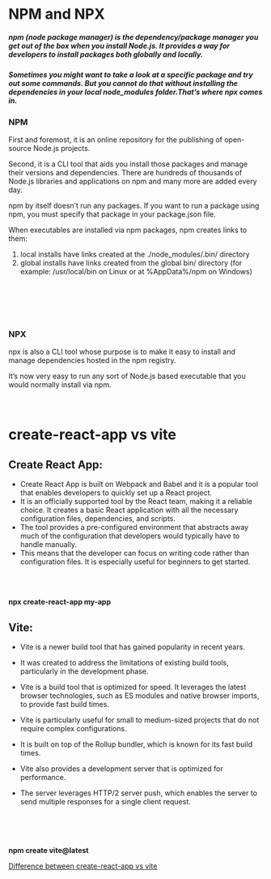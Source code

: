 # NPM and NPX 

##### npm (node package manager) is the dependency/package manager you get out of the box when you install Node.js. It provides a way for developers to install packages both globally and locally.

##### Sometimes you might want to take a look at a specific package and try out some commands. But you cannot do that without installing the dependencies in your local node_modules folder.That’s where npx comes in.

### NPM
First and foremost, it is an online repository for the publishing of open-source Node.js projects.

Second, it is a CLI tool that aids you install those packages and manage their versions and dependencies. There are hundreds of thousands of Node.js libraries and applications on npm and many more are added every day.

npm by itself doesn’t run any packages. If you want to run a package using npm, you must specify that package in your package.json file.

When executables are installed via npm packages, npm creates links to them:

1. local installs have links created at the ./node_modules/.bin/ directory
2. global installs have links created from the global bin/ directory (for example: /usr/local/bin on Linux or at %AppData%/npm on Windows)
<br>
<br>
<br>
<br>

### NPX
npx is also a CLI tool whose purpose is to make it easy to install and manage dependencies hosted in the npm registry.

It’s now very easy to run any sort of Node.js based executable that you would normally install via npm.
<br>
<br>
<br>

# create-react-app vs vite

## Create React App:
- Create React App is built on Webpack and Babel and it is a popular tool that enables developers to quickly set up a React project. 
- It is an officially supported tool by the React team, making it a reliable choice. It creates a basic React application with all the necessary configuration files, dependencies, and scripts. 
- The tool provides a pre-configured environment that abstracts away much of the configuration that developers would typically have to handle manually. 
- This means that the developer can focus on writing code rather than configuration files. It is especially useful for beginners to get started.
<br>
<br>

**npx create-react-app my-app**

## Vite:
- Vite is a newer build tool that has gained popularity in recent years. 
- It was created to address the limitations of existing build tools, particularly in the development phase. 
- Vite is a build tool that is optimized for speed. It leverages the latest browser technologies, such as ES modules and native browser imports, to provide fast build times.

- Vite is particularly useful for small to medium-sized projects that do not require complex configurations. 
- It is built on top of the Rollup bundler, which is known for its fast build times. 
- Vite also provides a development server that is optimized for performance. 
- The server leverages HTTP/2 server push, which enables the server to send multiple responses for a single client request.
<br>
<br>
<br>

**npm create vite@latest**

[Difference between create-react-app vs vite](https://dev.to/musabdev/create-react-app-vs-vite-choosing-the-right-build-tool-for-your-project-3ni1)

